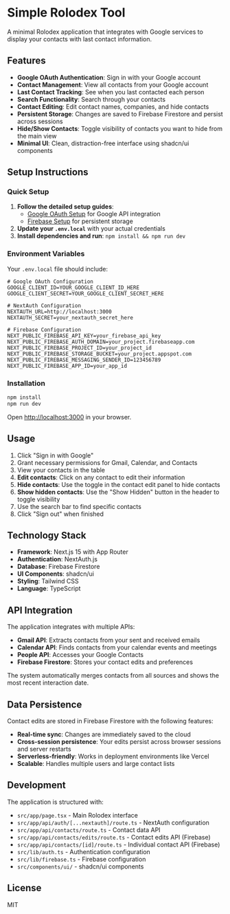 # Simple Rolodex Tool

A minimal Rolodex application that integrates with Google services to display your contacts with last contact information.

## Features

- **Google OAuth Authentication**: Sign in with your Google account
- **Contact Management**: View all contacts from your Google account
- **Last Contact Tracking**: See when you last contacted each person
- **Search Functionality**: Search through your contacts
- **Contact Editing**: Edit contact names, companies, and hide contacts
- **Persistent Storage**: Changes are saved to Firebase Firestore and persist across sessions
- **Hide/Show Contacts**: Toggle visibility of contacts you want to hide from the main view
- **Minimal UI**: Clean, distraction-free interface using shadcn/ui components

## Setup Instructions

### Quick Setup

1. **Follow the detailed setup guides**:
   - [Google OAuth Setup](./SETUP_GUIDE.md) for Google API integration
   - [Firebase Setup](./FIREBASE_SETUP.md) for persistent storage
2. **Update your `.env.local`** with your actual credentials
3. **Install dependencies and run**: `npm install && npm run dev`

### Environment Variables

Your `.env.local` file should include:

```env
# Google OAuth Configuration
GOOGLE_CLIENT_ID=YOUR_GOOGLE_CLIENT_ID_HERE
GOOGLE_CLIENT_SECRET=YOUR_GOOGLE_CLIENT_SECRET_HERE

# NextAuth Configuration
NEXTAUTH_URL=http://localhost:3000
NEXTAUTH_SECRET=your_nextauth_secret_here

# Firebase Configuration
NEXT_PUBLIC_FIREBASE_API_KEY=your_firebase_api_key
NEXT_PUBLIC_FIREBASE_AUTH_DOMAIN=your_project.firebaseapp.com
NEXT_PUBLIC_FIREBASE_PROJECT_ID=your_project_id
NEXT_PUBLIC_FIREBASE_STORAGE_BUCKET=your_project.appspot.com
NEXT_PUBLIC_FIREBASE_MESSAGING_SENDER_ID=123456789
NEXT_PUBLIC_FIREBASE_APP_ID=your_app_id
```

### Installation

```bash
npm install
npm run dev
```

Open [http://localhost:3000](http://localhost:3000) in your browser.

## Usage

1. Click "Sign in with Google"
2. Grant necessary permissions for Gmail, Calendar, and Contacts
3. View your contacts in the table
4. **Edit contacts**: Click on any contact to edit their information
5. **Hide contacts**: Use the toggle in the contact edit panel to hide contacts
6. **Show hidden contacts**: Use the "Show Hidden" button in the header to toggle visibility
7. Use the search bar to find specific contacts
8. Click "Sign out" when finished

## Technology Stack

- **Framework**: Next.js 15 with App Router
- **Authentication**: NextAuth.js
- **Database**: Firebase Firestore
- **UI Components**: shadcn/ui
- **Styling**: Tailwind CSS
- **Language**: TypeScript

## API Integration

The application integrates with multiple APIs:

- **Gmail API**: Extracts contacts from your sent and received emails
- **Calendar API**: Finds contacts from your calendar events and meetings
- **People API**: Accesses your Google Contacts
- **Firebase Firestore**: Stores your contact edits and preferences

The system automatically merges contacts from all sources and shows the most recent interaction date.

## Data Persistence

Contact edits are stored in Firebase Firestore with the following features:

- **Real-time sync**: Changes are immediately saved to the cloud
- **Cross-session persistence**: Your edits persist across browser sessions and server restarts
- **Serverless-friendly**: Works in deployment environments like Vercel
- **Scalable**: Handles multiple users and large contact lists

## Development

The application is structured with:

- `src/app/page.tsx` - Main Rolodex interface
- `src/app/api/auth/[...nextauth]/route.ts` - NextAuth configuration
- `src/app/api/contacts/route.ts` - Contact data API
- `src/app/api/contacts/edits/route.ts` - Contact edits API (Firebase)
- `src/app/api/contacts/[id]/route.ts` - Individual contact API (Firebase)
- `src/lib/auth.ts` - Authentication configuration
- `src/lib/firebase.ts` - Firebase configuration
- `src/components/ui/` - shadcn/ui components

## License

MIT
